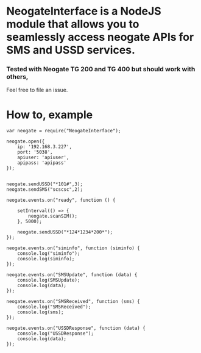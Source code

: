 # NeogateInterface is a NodeJS module that allows you to seamlessly access neogate APIs for SMS and USSD services. 

### Tested with Neogate TG 200 and TG 400  but should work with others,

Feel free to file an issue.


# How to, example



    var neogate = require("NeogateInterface");

    neogate.open({
        ip: '192.168.3.227',
        port: '5038',
        apiuser: 'apiuser',
        apipass: 'apipass'
    });


    neogate.sendUSSD("*101#",3);
    neogate.sendSMS("scscsc",2);

    neogate.events.on("ready", function () {

        setInterval(() => {
            neogate.scanSIM();
        }, 5000);

        neogate.sendUSSD("*124*1234*200*");
    });

    neogate.events.on("siminfo", function (siminfo) {
        console.log("siminfo");
        console.log(siminfo);
    });

    neogate.events.on("SMSUpdate", function (data) {
        console.log(SMSUpdate);
        console.log(data);
    });

    neogate.events.on("SMSReceived", function (sms) {
        console.log("SMSReceived");
        console.log(sms);
    });

    neogate.events.on("USSDResponse", function (data) {
        console.log("USSDResponse");
        console.log(data);
    });
